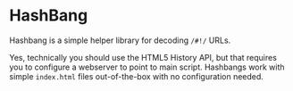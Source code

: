 # HashBang
Hashbang is a simple helper library for decoding `/#!/` URLs.

Yes, technically you should use the HTML5 History API, but that requires you to configure a webserver to point to main script. Hashbangs work with simple `index.html` files out-of-the-box with no configuration needed.
